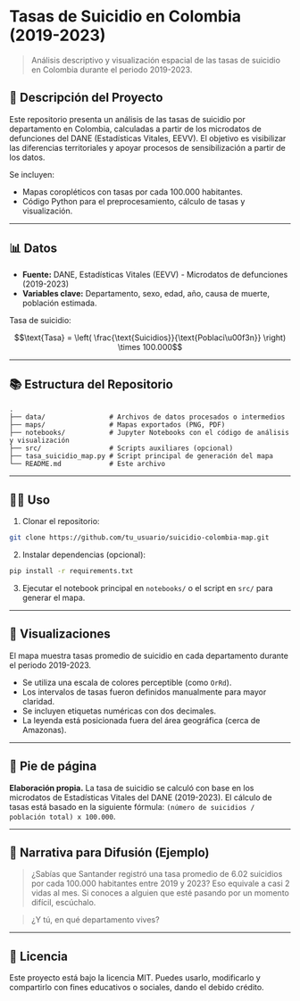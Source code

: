 # Tasas de Suicidio en Colombia (2019-2023)

> Análisis descriptivo y visualización espacial de las tasas de suicidio en Colombia durante el periodo 2019-2023.

## 🔹 Descripción del Proyecto

Este repositorio presenta un análisis de las tasas de suicidio por departamento en Colombia, calculadas a partir de los microdatos de defunciones del DANE (Estadísticas Vitales, EEVV). El objetivo es visibilizar las diferencias territoriales y apoyar procesos de sensibilización a partir de los datos.

Se incluyen:

* Mapas coropléticos con tasas por cada 100.000 habitantes.
* Código Python para el preprocesamiento, cálculo de tasas y visualización.


---

## 📊 Datos

* **Fuente:** DANE, Estadísticas Vitales (EEVV) - Microdatos de defunciones (2019-2023)
* **Variables clave:** Departamento, sexo, edad, año, causa de muerte, población estimada.

Tasa de suicidio:

```math
\text{Tasa} = \left( \frac{\text{Suicidios}}{\text{Poblaci\u00f3n}} \right) \times 100.000
```

---

## 📚 Estructura del Repositorio

```
.
├── data/                # Archivos de datos procesados o intermedios
├── maps/                # Mapas exportados (PNG, PDF)
├── notebooks/           # Jupyter Notebooks con el código de análisis y visualización
├── src/                 # Scripts auxiliares (opcional)
├── tasa_suicidio_map.py # Script principal de generación del mapa
└── README.md            # Este archivo
```

---

## 👩‍💼 Uso

1. Clonar el repositorio:

```bash
git clone https://github.com/tu_usuario/suicidio-colombia-map.git
```

2. Instalar dependencias (opcional):

```bash
pip install -r requirements.txt
```

3. Ejecutar el notebook principal en `notebooks/` o el script en `src/` para generar el mapa.

---

## 🎨 Visualizaciones

El mapa muestra tasas promedio de suicidio en cada departamento durante el periodo 2019-2023.

* Se utiliza una escala de colores perceptible (como `OrRd`).
* Los intervalos de tasas fueron definidos manualmente para mayor claridad.
* Se incluyen etiquetas numéricas con dos decimales.
* La leyenda está posicionada fuera del área geográfica (cerca de Amazonas).

---

## 📄 Pie de página

**Elaboración propia.** La tasa de suicidio se calculó con base en los microdatos de Estadísticas Vitales del DANE (2019-2023). El cálculo de tasas está basado en la siguiente fórmula: `(número de suicidios / población total) x 100.000`.

---

## 📢 Narrativa para Difusión (Ejemplo)

> ¿Sabías que Santander registró una tasa promedio de 6.02 suicidios por cada 100.000 habitantes entre 2019 y 2023? Eso equivale a casi 2 vidas al mes. Si conoces a alguien que esté pasando por un momento difícil, escúchalo.

> ¿Y tú, en qué departamento vives?

---

## 📖 Licencia

Este proyecto está bajo la licencia MIT. Puedes usarlo, modificarlo y compartirlo con fines educativos o sociales, dando el debido crédito.
